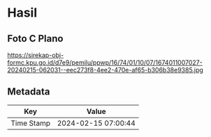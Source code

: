 # Hasil

## Foto C Plano

https://sirekap-obj-formc.kpu.go.id/d7e9/pemilu/ppwp/16/74/01/10/07/1674011007027-20240215-062031--eec273f8-4ee2-470e-af65-b306b38e9385.jpg


## Metadata

| Key        | Value               |
| ---------- | ------------------- |
| Time Stamp | 2024-02-15 07:00:44 |



